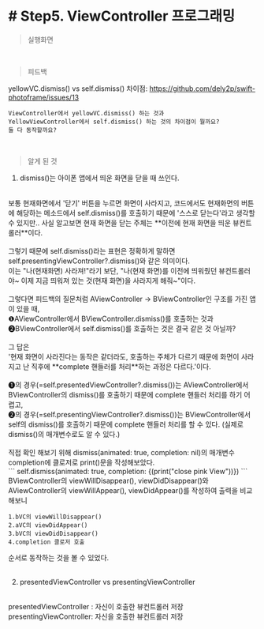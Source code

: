 # # Step5. ViewController 프로그래밍

> 실행화면

 <br  />

> 피드백

yellowVC.dismiss() vs self.dismiss() 차이점: https://github.com/dely2p/swift-photoframe/issues/13
<br  />

```
ViewController에서 yellowVC.dismiss() 하는 것과
YellowViewController에서 self.dismiss() 하는 것의 차이점이 뭘까요?
둘 다 동작할까요?
```
<br  />

> 알게 된 것

1. dismiss()는 아이폰 앱에서 띄운 화면을 닫을 때 쓰인다.
<br  />
보통 현재화면에서 '닫기' 버튼을 누르면 화면이 사라지고, 코드에서도 현재화면의 버튼에 해당하는 메소드에서 self.dismiss()를 호출하기 때문에 '스스로 닫는다'라고 생각할 수 있지만.. 사실 알고보면 현재 화면을 닫는 주체는 **이전에 현재 화면을 띄운 뷰컨트롤러**이다.<br  /><br  />
그렇기 때문에  self.dismiss()라는 표현은 정확하게 말하면 self.presentingViewController?.dismiss()와 같은 의미이다.<br  />
이는 "나(현재화면) 사라져!"라기 보단, "나(현재 화면)를 이전에 띄워줬던 뷰컨트롤러야~ 이제 지금 띄워져 있는 것(현재 화면)을 사라지게 해줘~"이다.<br  /><br  />
그렇다면 피드백의 질문처럼 AViewController -> BViewController인 구조를 가진 앱이 있을 때,<br  />
❶AViewController에서 BViewController.dismiss()를 호출하는 것과 ❷BViewController에서 self.dismiss()를 호출하는 것은 결국 같은 것 아닐까?<br  /><br  />
그 답은<br  />
'현재 화면이 사라진다는 동작은 같더라도, 호출하는 주체가 다르기 때문에 화면이 사라지고 난 직후에 **complete 핸들러를 처리**하는 과정은 다르다.'이다.<br  /><br  />
❶의 경우(=self.presentedViewController?.dismiss())는 AViewController에서 BViewController의 dismiss()를 호출하기 때문에 complete 핸들러 처리를 하기 어렵고,<br  />
❷의 경우(=self.presentingViewController?.dismiss())는 BViewController에서 self의 dismiss()를 호출하기 때문에 complete 핸들러 처리를 할 수 있다. (실제로 dismiss()의 매개변수로도 알 수 있다.)<br  /><br  />
직접 확인 해보기 위해 dismiss(animated: true, completion: nil)의 매개변수 completion에 클로저로 print()문을 작성해보았다.<br  />
```
self.dismiss(animated: true, completion: {(print("close pink View"))})
```
BViewController의 viewWillDisappear(), viewDidDisappear()와 AViewController의 viewWillAppear(), viewDidAppear()를 작성하여 출력을 비교해보니<br  />

```
1.bVC의 viewWillDisappear()
2.aVC의 viewDidAppear()
3.bVC의 viewDidDisappear()
4.completion 클로저 호출
```

순서로 동작하는 것을 볼 수 있었다.<br  /><br  />

2. presentedViewController vs presentingViewController
<br  />
presentedViewController : 자신이 호출한 뷰컨트롤러 저장<br  />
presentingViewController: 자신을 호출한 뷰컨트롤러 저장<br  />
